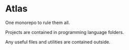 # Atlas
One monorepo to rule them all.

Projects are contained in programming language folders.

Any useful files and utilities are contained outside.
